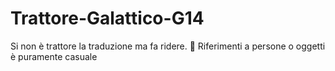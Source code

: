 # Trattore-Galattico-G14

Si non è trattore la traduzione ma fa ridere.
👀 Riferimenti a persone o oggetti è puramente casuale
